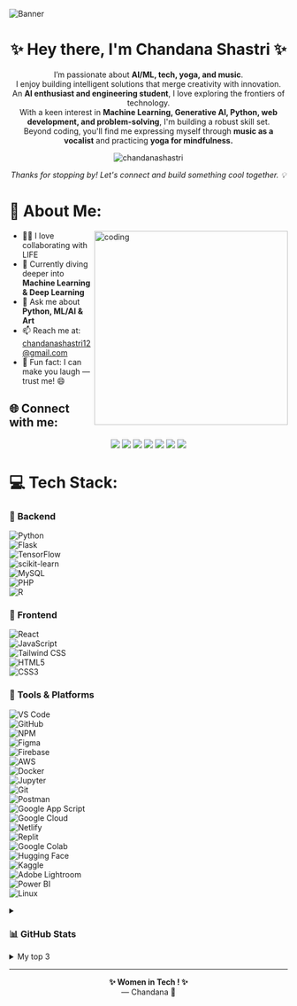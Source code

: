 ![Banner](https://github.com/ChandanaS03/chandanas03/blob/9f89b5a563b18ccf3533b75f761658e42d8047a8/Chandana%20Shastri.png)

<h1 align="center">✨ Hey there, I'm Chandana Shastri ✨</h1>


<p align="center">
  I’m passionate about <strong>AI/ML, tech, yoga, and music</strong>. <br>
  I enjoy building intelligent solutions that merge creativity with innovation. <br>
  An <strong>AI enthusiast and engineering student</strong>, I love exploring the frontiers of technology.<br>
  With a keen interest in <strong>Machine Learning, Generative AI, Python, web development, and problem-solving</strong>, I'm building a robust skill set.<br>
  Beyond coding, you'll find me expressing myself through <strong>music as a vocalist</strong> and practicing <strong>yoga for mindfulness.</strong>
</p>

<p align="center">
  <img src="https://komarev.com/ghpvc/?username=chandanashastri&label=Profile%20Visitors&color=0e75b6&style=flat" alt="chandanashastri" />
</p>

<p align="center"><em>Thanks for stopping by! Let's connect and build something cool together. 💡</em></p>


# 💫 About Me:

  <img align="right" alt="coding" width="350" src="https://media3.giphy.com/media/v1.Y2lkPTc5MGI3NjExaXVhNTZjMmQ0MGczbG1kODZlaDlsYzd6OHhkdGlmNzI2Yml1NnE5YSZlcD12MV9pbnRlcm5hbF9naWZfYnlfaWQmY3Q9Zw/p1Z9gCY6vtaTOzjAhk/giphy.gif" width="400" />



- 👩‍💻 I love collaborating with LIFE  
- 🌱 Currently diving deeper into **Machine Learning & Deep Learning**  
- 💬 Ask me about **Python, ML/AI & Art**  
- 📫 Reach me at: [chandanashastri12@gmail.com](mailto:chandanashastri12@gmail.com)  
- 🎤 Fun fact: I can make you laugh — trust me! 😄  

## 🌐 Connect with me:
<p align="center">
<a href="https://linkedin.com/in/chandanashastri" target="_blank"><img src="https://img.shields.io/badge/-LinkedIn-%230077B5?style=for-the-badge&logo=linkedin&logoColor=white" /></a>
<a href="https://github.com/ChandanaS03" target="_blank"><img src="https://img.shields.io/badge/-GitHub-%23181717?style=for-the-badge&logo=github&logoColor=white" /></a>
<a href="https://twitter.com/ShastriChandana" target="_blank"><img src="https://img.shields.io/badge/-Twitter-%231DA1F2?style=for-the-badge&logo=twitter&logoColor=white" /></a>
<a href="https://orcid.org/0009-0000-6080-7429" target="_blank"><img src="https://img.shields.io/badge/-ORCID-%23A6CE39?style=for-the-badge&logo=orcid&logoColor=white" /></a>
<a href="https://g.dev/chandanashastri" target="_blank"><img src="https://img.shields.io/badge/-GoogleDev-%234285F4?style=for-the-badge&logo=google&logoColor=white" /></a>
<a href="https://learn.microsoft.com/en-us/users/me/achievements#badges-section" target="_blank"><img src="https://img.shields.io/badge/-Microsoft-%237A7A7A?style=for-the-badge&logo=microsoft&logoColor=white" /></a>
<a href="mailto:chandanashastri12@gmail.com" target="_blank"><img src="https://img.shields.io/badge/-Gmail-%23D14836?style=for-the-badge&logo=gmail&logoColor=white" /></a>
</p>




# 💻 Tech Stack:

### 🔸 **Backend**  
![Python](https://img.shields.io/badge/python-3670A0?style=for-the-badge&logo=python&logoColor=ffdd54)  
![Flask](https://img.shields.io/badge/flask-%23000.svg?style=for-the-badge&logo=flask&logoColor=white)  
![TensorFlow](https://img.shields.io/badge/TensorFlow-%23FF6F00.svg?style=for-the-badge&logo=TensorFlow&logoColor=white)  
![scikit-learn](https://img.shields.io/badge/scikit--learn-%23F7931E.svg?style=for-the-badge&logo=scikit-learn&logoColor=white)  
![MySQL](https://img.shields.io/badge/mysql-%2300f.svg?style=for-the-badge&logo=mysql&logoColor=white)  
![PHP](https://img.shields.io/badge/php-%23777BB4.svg?style=for-the-badge&logo=php&logoColor=white)  
![R](https://img.shields.io/badge/R-276DC3?style=for-the-badge&logo=r&logoColor=white)  

### 🔸 **Frontend**  
![React](https://img.shields.io/badge/react-%2361DAFB.svg?style=for-the-badge&logo=react&logoColor=black)  
![JavaScript](https://img.shields.io/badge/javascript-%23323330.svg?style=for-the-badge&logo=javascript&logoColor=%23F7DF1E)  
![Tailwind CSS](https://img.shields.io/badge/tailwindcss-%2338B2AC.svg?style=for-the-badge&logo=tailwind-css&logoColor=white)  
![HTML5](https://img.shields.io/badge/html5-%23E34F26.svg?style=for-the-badge&logo=html5&logoColor=white)  
![CSS3](https://img.shields.io/badge/css3-%231572B6.svg?style=for-the-badge&logo=css3&logoColor=white)  

### 🔸 **Tools & Platforms**  
![VS Code](https://img.shields.io/badge/VSCode-007ACC?style=for-the-badge&logo=visual-studio-code&logoColor=white)  
![GitHub](https://img.shields.io/badge/github-%23121011.svg?style=for-the-badge&logo=github&logoColor=white)  
![NPM](https://img.shields.io/badge/npm-CB3837?style=for-the-badge&logo=npm&logoColor=white)  
![Figma](https://img.shields.io/badge/figma-%23F24E1E.svg?style=for-the-badge&logo=figma&logoColor=white)  
![Firebase](https://img.shields.io/badge/firebase-%23039BE5.svg?style=for-the-badge&logo=firebase)  
![AWS](https://img.shields.io/badge/AWS-%23FF9900.svg?style=for-the-badge&logo=amazon-aws&logoColor=white)  
![Docker](https://img.shields.io/badge/docker-%232496ED.svg?style=for-the-badge&logo=docker&logoColor=white)  
![Jupyter](https://img.shields.io/badge/jupyter-%23F37626.svg?style=for-the-badge&logo=jupyter&logoColor=white)  
![Git](https://img.shields.io/badge/git-%23F05032.svg?style=for-the-badge&logo=git&logoColor=white)  
![Postman](https://img.shields.io/badge/Postman-FF6C37?style=for-the-badge&logo=postman&logoColor=white)  
![Google App Script](https://img.shields.io/badge/Google%20App%20Script-4285F4?style=for-the-badge&logo=google-apps-script&logoColor=white)  
![Google Cloud](https://img.shields.io/badge/google%20cloud-%234285F4.svg?style=for-the-badge&logo=google-cloud&logoColor=white)  
![Netlify](https://img.shields.io/badge/netlify-%23000000.svg?style=for-the-badge&logo=netlify&logoColor=white)  
![Replit](https://img.shields.io/badge/Replit-667881?style=for-the-badge&logo=replit&logoColor=white)  
![Google Colab](https://img.shields.io/badge/Google%20Colab-F9AB00?style=for-the-badge&logo=google-colab&logoColor=white)  
![Hugging Face](https://img.shields.io/badge/huggingface-%23FFD21F.svg?style=for-the-badge&logo=huggingface&logoColor=black)  
![Kaggle](https://img.shields.io/badge/Kaggle-20BEFF?style=for-the-badge&logo=kaggle&logoColor=white)  
![Adobe Lightroom](https://img.shields.io/badge/adobe%20lightroom-%2331A8FF.svg?style=for-the-badge&logo=adobe-lightroom&logoColor=white)  
![Power BI](https://img.shields.io/badge/power%20bi-F2C811?style=for-the-badge&logo=powerbi&logoColor=black)  
![Linux](https://img.shields.io/badge/linux-%23FCC624.svg?style=for-the-badge&logo=linux&logoColor=black)  





<details>
  <summary><h3>📊 GitHub Stats</h3></summary>
  <br>
  <p align="center">
    <img src="https://github-readme-stats.vercel.app/api?username=chandanas03&theme=radical&hide_border=false&include_all_commits=true&count_private=true" /><br/>
    <img src="https://github-readme-streak-stats.herokuapp.com/?user=chandanashastri&theme=radical&hide_border=false" /><br/>
    <img src="https://github-readme-stats.vercel.app/api/top-langs/?username=chandanas03&theme=radical&hide_border=false&layout=compact" />
  </p>
</details>



<details>
<summary>My top 3</summary>


| Rank | Languages |
|-----:|-----------|
|     1| python    |
|     2| R.        |
|     3| web dev   |

</details>


---
<p align="center">
  <b>✨ Women in Tech ! ✨</b><br>
  — Chandana 🚀
</p>








